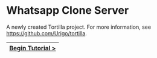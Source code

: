 # Whatsapp Clone Server

[//]: # (head-end)


A newly created Tortilla project. For more information, see https://github.com/Urigo/tortilla.

[//]: # (foot-start)

[{]: <helper> (navStep)

| [Begin Tutorial >](.tortilla/manuals/views/step1.md) |
|----------------------:|

[}]: #
